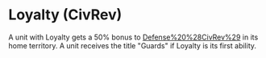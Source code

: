 # Loyalty (CivRev)

A unit with Loyalty gets a 50% bonus to [Defense%20%28CivRev%29](defense) in its home territory. A unit receives the title "Guards" if Loyalty is its first ability.